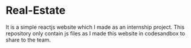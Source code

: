 # Real-Estate
It is a simple reactjs website which I made as an internship project. 
This repository only contain js files as I made this website in codesandbox to share to the team.
